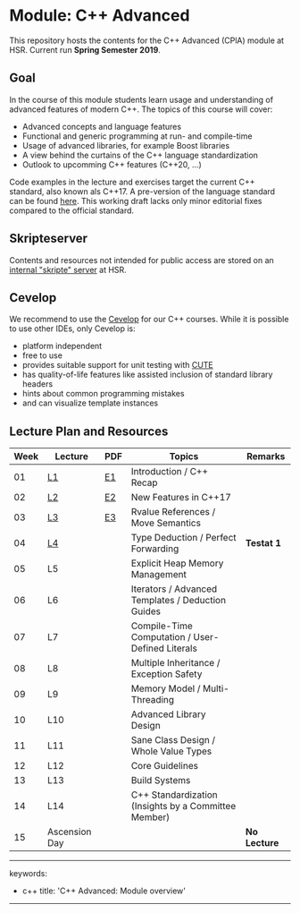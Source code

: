 # Module: C++ Advanced

This repository hosts the contents for the C++ Advanced (CPlA) module at
HSR. Current run **Spring Semester 2019**.

## Goal

In the course of this module students learn usage and understanding of
advanced features of modern C++. The topics of this course will cover:

-   Advanced concepts and language features
-   Functional and generic programming at run- and compile-time
-   Usage of advanced libraries, for example Boost libraries
-   A view behind the curtains of the C++ language standardization
-   Outlook to upcomming C++ features (C++20, ...)

Code examples in the lecture and exercises target the current C++
standard, also known als C++17. A pre-version of the language standard
can be found
[here](http://www.open-std.org/jtc1/sc22/wg21/docs/papers/2017/n4659.pdf).
This working draft lacks only minor editorial fixes compared to the
official standard.

## Skripteserver

Contents and resources not intended for public access are stored on an
[internal "skripte"
server](https://skripte.hsr.ch/Informatik/Fachbereich/C++_Advanced/CplA/)
at HSR.

## Cevelop

We recommend to use the [Cevelop](https://www.cevelop.com) for our C++
courses. While it is possible to use other IDEs, only Cevelop is:

-   platform independent
-   free to use
-   provides suitable support for unit testing with
    [CUTE](https://www.cute-test.com)
-   has quality-of-life features like assisted inclusion of standard
    library headers
-   hints about common programming mistakes
-   and can visualize template instances

## Lecture Plan and Resources

| Week | Lecture                | PDF                                                          | Topics                                               | Remarks        |
|------|------------------------|--------------------------------------------------------------|------------------------------------------------------|----------------|
| 01   | [L1](week01) | [E1](/../-/jobs/artifacts/master/file/week01.pdf?job=week01) | Introduction / C++ Recap                             |                |
| 02   | [L2](week02) | [E2](/../-/jobs/artifacts/master/file/week02.pdf?job=week02) | New Features in C++17                                |                |
| 03   | [L3](week03) | [E3](/../-/jobs/artifacts/master/file/week03.pdf?job=week03) | Rvalue References / Move Semantics                   |                |
| 04   | [L4](week04) |                                                              | Type Deduction / Perfect Forwarding                  | **Testat 1**   |
| 05   | L5                     |                                                              | Explicit Heap Memory Management                      |                |
| 06   | L6                     |                                                              | Iterators / Advanced Templates / Deduction Guides    |                |
| 07   | L7                     |                                                              | Compile-Time Computation / User-Defined Literals     |                |
| 08   | L8                     |                                                              | Multiple Inheritance / Exception Safety              |                |
| 09   | L9                     |                                                              | Memory Model / Multi-Threading                       |                |
| 10   | L10                    |                                                              | Advanced Library Design                              |                |
| 11   | L11                    |                                                              | Sane Class Design / Whole Value Types                |                |
| 12   | L12                    |                                                              | Core Guidelines                                      |                |
| 13   | L13                    |                                                              | Build Systems                                        |                |
| 14   | L14                    |                                                              | C++ Standardization (Insights by a Committee Member) |                |
| 15   | Ascension Day          |                                                              |                                                      | **No Lecture** |

---
keywords:
- c++
title: 'C++ Advanced: Module overview'
---


